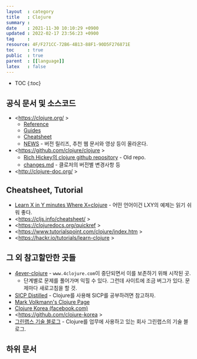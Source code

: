 ```yaml
---
layout  : category
title   : Clojure
summary : 
date    : 2021-11-30 10:10:29 +0900
updated : 2022-02-17 23:56:23 +0900
tag     : 
resource: 4F/F271CC-72B6-4B13-88F1-90D5F276871E
toc     : true
public  : true
parent  : [[language]]
latex   : false
---
```

* TOC
{:toc}

## 공식 문서 및 소스코드
- <https://clojure.org/ >
    - [Reference]( https://clojure.org/reference/reader )
    - [Guides]( https://clojure.org/guides/getting_started )
    - [Cheatsheet]( https://clojure.org/api/cheatsheet )
    - [NEWS]( https://clojure.org/news/news ) - 버전 릴리즈, 추천 웹 문서와 영상 등이 올라온다.
- <https://github.com/clojure/clojure >
    - [Rich Hickey의 clojure github repository]( https://github.com/richhickey/clojure ) - Old repo.
    - [changes.md]( https://github.com/clojure/clojure/blob/master/changes.md ) - 클로저의 버전별 변경사항 등
- <http://clojure-doc.org/ >

## Cheatsheet, Tutorial

- [Learn X in Y minutes Where X=clojure]( https://learnxinyminutes.com/docs/clojure/ ) - 어떤 언어이건 LXY의 예제는 읽기 쉬워 좋다.
- <https://cljs.info/cheatsheet/ >
- <https://clojuredocs.org/quickref >
- <https://www.tutorialspoint.com/clojure/index.htm >
- <https://hackr.io/tutorials/learn-clojure >

## 그 외 참고할만한 곳들

- [4ever-clojure]( https://4clojure.oxal.org/ ) - `www.4clojure.com`이 중단되면서 이를 보존하기 위해 시작된 곳.
    - 단계별로 문제를 풀어가며 익힐 수 있다. 그런데 사이트에 조금 버그가 있다. 문제마다 새로고침을 할 것.
- [SICP Distilled]( http://www.sicpdistilled.com/ ) - Clojure를 사용해 SICP를 공부하려면 참고하자.
- [Mark Volkmann's Clojure Page]( http://java.ociweb.com/mark/clojure/ )
- [Clojure Korea (facebook.com)]( https://www.facebook.com/groups/defnclojure/ )
- <https://github.com/clojure-korea >
- [그린랩스 기술 블로그]( https://green-labs.github.io/ ) - Clojure를 업무에 사용하고 있는 회사 그린랩스의 기술 블로그.


## 하위 문서

